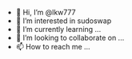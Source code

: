 - 👋 Hi, I’m @lkw777
- 👀 I’m interested in sudoswap
- 🌱 I’m currently learning ...
- 💞️ I’m looking to collaborate on ...
- 📫 How to reach me ...

<!---
lkw777/lkw777 is a ✨ special ✨ repository because its `README.md` (this file) appears on your GitHub profile.
You can click the Preview link to take a look at your changes.
--->

